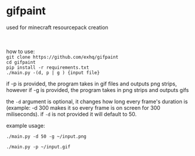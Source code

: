 <h1>gifpaint</h1>
used for minecraft resourcepack creation<br><br><br>

how to use: <br>
`git clone https://github.com/exhq/gifpaint` <br>
`cd gifpaint` <br>
`pip install -r requirements.txt`<br>
`./main.py -(d, p | g ) {input file}` 

if -p is provided, the program takes in gif files and outputs png strips, however if -g is provided, the program takes in png strips and outputs gifs

the `-d` argument is optional, it changes how long every frame's duration is (example: -d 300 makes it so every frame is on screen for 300 miliseconds). if `-d` is not provided it will default to 50.

example usage: 

`./main.py -d 50 -g ~/input.png`

`./main.py -p ~/input.gif`
